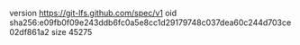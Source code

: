 version https://git-lfs.github.com/spec/v1
oid sha256:e09fb0f09e243ddb6fc0a5e8cc1d29179748c037dea60c244d703ce02df861a2
size 45275
